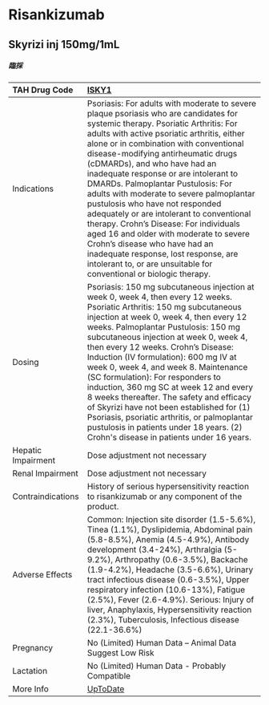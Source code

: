 # Risankizumab

## Skyrizi inj 150mg/1mL

##### 臨採

| TAH Drug Code      | [ISKY1](https://www.tahsda.org.tw/drugs/hissearch.php?drug_code=ISKY1)                                                                                                                                                                                                                                                                                                                                                                                                                                                                                                                                                                                                                                                                     |
|:-------------------|:-------------------------------------------------------------------------------------------------------------------------------------------------------------------------------------------------------------------------------------------------------------------------------------------------------------------------------------------------------------------------------------------------------------------------------------------------------------------------------------------------------------------------------------------------------------------------------------------------------------------------------------------------------------------------------------------------------------------------------------------|
| Indications        | Psoriasis: For adults with moderate to severe plaque psoriasis who are candidates for systemic therapy. Psoriatic Arthritis: For adults with active psoriatic arthritis, either alone or in combination with conventional disease-modifying antirheumatic drugs (cDMARDs), and who have had an inadequate response or are intolerant to DMARDs. Palmoplantar Pustulosis: For adults with moderate to severe palmoplantar pustulosis who have not responded adequately or are intolerant to conventional therapy. Crohn’s Disease: For individuals aged 16 and older with moderate to severe Crohn’s disease who have had an inadequate response, lost response, are intolerant to, or are unsuitable for conventional or biologic therapy. |
| Dosing             | Psoriasis: 150 mg subcutaneous injection at week 0, week 4, then every 12 weeks. Psoriatic Arthritis: 150 mg subcutaneous injection at week 0, week 4, then every 12 weeks. Palmoplantar Pustulosis: 150 mg subcutaneous injection at week 0, week 4, then every 12 weeks. Crohn’s Disease: Induction (IV formulation): 600 mg IV at week 0, week 4, and week 8. Maintenance (SC formulation): For responders to induction, 360 mg SC at week 12 and every 8 weeks thereafter. The safety and efficacy of Skyrizi have not been established for (1) Psoriasis, psoriatic arthritis, or palmoplantar pustulosis in patients under 18 years. (2) Crohn's disease in patients under 16 years.                                                 |
| Hepatic Impairment | Dose adjustment not necessary                                                                                                                                                                                                                                                                                                                                                                                                                                                                                                                                                                                                                                                                                                              |
| Renal Impairment   | Dose adjustment not necessary                                                                                                                                                                                                                                                                                                                                                                                                                                                                                                                                                                                                                                                                                                              |
| Contraindications  | History of serious hypersensitivity reaction to risankizumab or any component of the product.                                                                                                                                                                                                                                                                                                                                                                                                                                                                                                                                                                                                                                              |
| Adverse Effects    | Common: Injection site disorder (1.5-5.6%), Tinea (1.1%), Dyslipidemia, Abdominal pain (5.8-8.5%), Anemia (4.5-4.9%), Antibody development (3.4-24%), Arthralgia (5-9.2%), Arthropathy (0.6-3.5%), Backache (1.9-4.2%), Headache (3.5-6.6%), Urinary tract infectious disease (0.6-3.5%), Upper respiratory infection (10.6-13%), Fatigue (2.5%), Fever (2.6-4.9%). Serious: Injury of liver, Anaphylaxis, Hypersensitivity reaction (2.3%), Tuberculosis, Infectious disease (22.1-36.6%)                                                                                                                                                                                                                                                 |
| Pregnancy          | No (Limited) Human Data – Animal Data Suggest Low Risk                                                                                                                                                                                                                                                                                                                                                                                                                                                                                                                                                                                                                                                                                     |
| Lactation          | No (Limited) Human Data - Probably Compatible                                                                                                                                                                                                                                                                                                                                                                                                                                                                                                                                                                                                                                                                                              |
| More Info          | [UpToDate](https://www.uptodate.com/contents/risankizumab-drug-information)                                                                                                                                                                                                                                                                                                                                                                                                                                                                                                                                                                                                                                                                |

